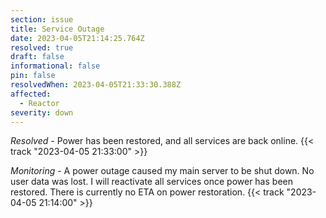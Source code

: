```yaml
---
section: issue
title: Service Outage
date: 2023-04-05T21:14:25.764Z
resolved: true
draft: false
informational: false
pin: false
resolvedWhen: 2023-04-05T21:33:30.388Z
affected:
  - Reactor
severity: down
---
```

*Resolved* - Power has been restored, and all services are back online. {{< track "2023-04-05 21:33:00" >}}

*Monitoring* - A power outage caused my main server to be shut down. No user data was lost. I will reactivate all services once power has been restored. There is currently no ETA on power restoration. {{< track "2023-04-05 21:14:00" >}}